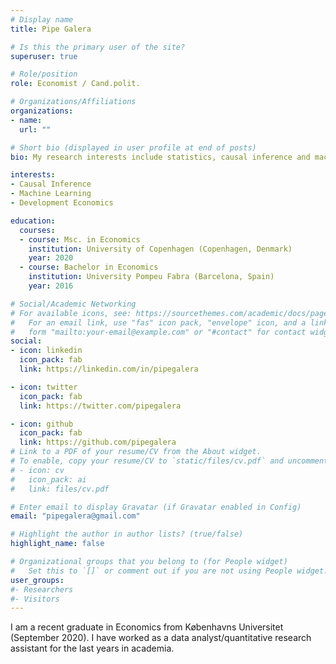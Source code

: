```yaml
---
# Display name
title: Pipe Galera

# Is this the primary user of the site?
superuser: true

# Role/position
role: Economist / Cand.polit.

# Organizations/Affiliations
organizations:
- name:
  url: ""

# Short bio (displayed in user profile at end of posts)
bio: My research interests include statistics, causal inference and machine learning.

interests:
- Causal Inference
- Machine Learning
- Development Economics

education:
  courses:
  - course: Msc. in Economics
    institution: University of Copenhagen (Copenhagen, Denmark)
    year: 2020
  - course: Bachelor in Economics
    institution: University Pompeu Fabra (Barcelona, Spain)
    year: 2016

# Social/Academic Networking
# For available icons, see: https://sourcethemes.com/academic/docs/page-builder/#icons
#   For an email link, use "fas" icon pack, "envelope" icon, and a link in the
#   form "mailto:your-email@example.com" or "#contact" for contact widget.
social:
- icon: linkedin
  icon_pack: fab
  link: https://linkedin.com/in/pipegalera

- icon: twitter
  icon_pack: fab
  link: https://twitter.com/pipegalera

- icon: github
  icon_pack: fab
  link: https://github.com/pipegalera
# Link to a PDF of your resume/CV from the About widget.
# To enable, copy your resume/CV to `static/files/cv.pdf` and uncomment the lines below.
# - icon: cv
#   icon_pack: ai
#   link: files/cv.pdf

# Enter email to display Gravatar (if Gravatar enabled in Config)
email: "pipegalera@gmail.com"

# Highlight the author in author lists? (true/false)
highlight_name: false

# Organizational groups that you belong to (for People widget)
#   Set this to `[]` or comment out if you are not using People widget.
user_groups:
#- Researchers
#- Visitors
---
```


I am a recent graduate in Economics from Københavns Universitet (September 2020). I have worked as a data analyst/quantitative research assistant for the last years in academia.

